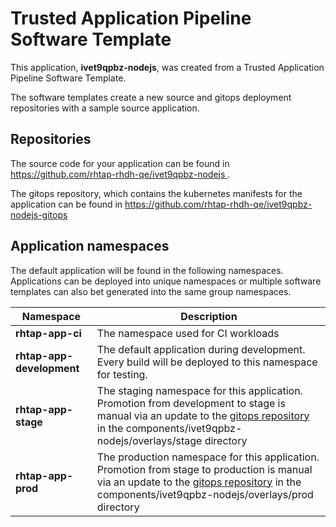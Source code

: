 # Trusted Application Pipeline Software Template

This application, **ivet9qpbz-nodejs**, was created from a Trusted Application Pipeline Software Template.

The software templates create a new source and gitops deployment repositories with a sample source application. 

## Repositories

The source code for your application can be found in [https://github.com/rhtap-rhdh-qe/ivet9qpbz-nodejs ](https://github.com/rhtap-rhdh-qe/ivet9qpbz-nodejs ).
 
The gitops repository, which contains the kubernetes manifests for the application can be found in 
[https://github.com/rhtap-rhdh-qe/ivet9qpbz-nodejs-gitops ](https://github.com/rhtap-rhdh-qe/ivet9qpbz-nodejs-gitops ) 

## Application namespaces 

The default application will be found in the following namespaces. Applications can be deployed into unique namespaces or multiple software templates can also bet generated into the same group namespaces.  

|  Namespace   |  Description   |  
| -------- | -------- |
| **rhtap-app-ci** | The namespace used for CI workloads |
| **rhtap-app-development** | The default application during development. Every build will be deployed to this namespace for testing. |
| **rhtap-app-stage** | The staging namespace for this application. Promotion from development to stage is manual via an update to the [gitops repository](https://github.com/rhtap-rhdh-qe/ivet9qpbz-nodejs-gitops ) in the components/ivet9qpbz-nodejs/overlays/stage directory |
| **rhtap-app-prod** | The production namespace for this application. Promotion from stage to production is manual via an update to the [gitops repository](https://github.com/rhtap-rhdh-qe/ivet9qpbz-nodejs-gitops ) in the components/ivet9qpbz-nodejs/overlays/prod directory |